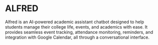 # ALFRED
Alfred is an AI-powered academic assistant chatbot designed to help students manage their college life, events, and academics with ease. It provides seamless event tracking, attendance monitoring, reminders, and integration with Google Calendar, all through a conversational interface.  
